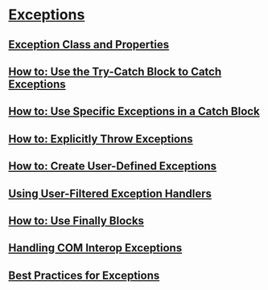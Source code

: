 # [Exceptions](index.md)
## [Exception Class and Properties](exception-class-and-properties.md)
## [How to: Use the Try-Catch Block to Catch Exceptions](how-to-use-the-try-catch-block-to-catch-exceptions.md)
## [How to: Use Specific Exceptions in a Catch Block](how-to-use-specific-exceptions-in-a-catch-block.md)
## [How to: Explicitly Throw Exceptions](how-to-explicitly-throw-exceptions.md)
## [How to: Create User-Defined Exceptions](how-to-create-user-defined-exceptions.md)
## [Using User-Filtered Exception Handlers](using-user-filtered-exception-handlers.md)
## [How to: Use Finally Blocks](how-to-use-finally-blocks.md)
## [Handling COM Interop Exceptions](handling-com-interop-exceptions.md)
## [Best Practices for Exceptions](best-practices-for-exceptions.md)
